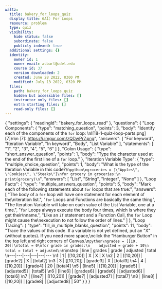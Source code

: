 ```yaml
---
waltz:
  title: bakery_for_loops_quiz
  display title: 6A1) For Loops
  resource: problem
  type: quiz
  visibility:
    hide status: false
    subordinate: false
    publicly indexed: true
  additional settings: {}
  identity:
    owner id: 1
    owner email: acbart@udel.edu
    course id: 37
    version downloaded: 2
    created: June 28 2022, 0300 PM
    modified: July 13 2022, 0320 PM
  files:
    path: bakery_for_loops_quiz
    hidden but accessible files: []
    instructor only files: []
    extra starting files: []
    read-only files: []
---
```

{
  "settings": {
    "readingId": "bakery_for_loops_read"
  },
  "questions": {
    "Loop Components": {
      "type": "matching_question",
      "points": 3,
      "body": "Identify each of the components of the `for` loop:  \n![18-1-quiz-loop-parts.png][7]\n\n   [7]: https://i.imgur.com/zQDwPr7.png",
      "answers": [
        "For keyword",
        "Iteration Variable",
        "In keyword",
        "Body",
        "List Variable"
      ],
      "statements": [
        "1",
        "2",
        "3",
        "4",
        "5",
        "6"
      ]
    },
    "Colon Usage": {
      "type": "short_answer_question",
      "points": 1,
      "body": "Type the character used at the end of the first line of a `for` loop."
    },
    "Iteration Variable Type": {
      "type": "multiple_choice_question",
      "points": 1,
      "body": "What is the type of the Iteration Variable in this code?\n```python\ngroceries = [\"Apples\", \"Cookies\", \"Steaks\"]\nfor grocery in groceries:\n    print(grocery)\n```",
      "answers": [
        "List",
        "String",
        "Integer",
        "None"
      ]
    },
    "Loop Facts": {
      "type": "multiple_answers_question",
      "points": 5,
      "body": "Mark each of the following statements about `for` loops that are true:",
      "answers": [
        "The body of a <code>for</code> loop will have one statement for each element of the\niteration list.",
        "<code>for</code> Loops and Functions are basically the same thing",
        "The Iteration Variable will take on each value of the List Variable, one at a time.",
        "<code>for</code> Loops always execute the body four times, which is where they get their\nname.",
        "Like an <code>if</code> statement and a Function Call, the <code>for</code> Loop might cause the\nexecution to not follow the order of lines."
      ]
    },
    "Loop Tracing": {
      "type": "fill_in_multiple_blanks_question",
      "points": 11,
      "body": "Trace the values of this code. If a variable is not yet defined, put an \"X\" (without quotes). If you need more space,\nclick the \"Hamburger Button\" in the top left and right corners of Canvas.\n```python\ngrades = [[10, 20]]\ntotal = 0\nfor grade in grades:\n    adjusted = grade + 10\n    total = total + adjusted\n```\n\nstep | line | grades | grade | adjusted | total  \n---|---|---|---|---|---  \n1 | 1 | [[10,20]] | X | X | X  \n2 | 2 | [[10,20]] | [grade2] | X | [total2]  \n3 | 3 | [[10,20]] | [grade3] | X | [total3]  \n4 | 4 | [[10,20]] | [grade4] | 20 | [total4]  \n5 | [line5] | [[10,20]] | [grade5] | [adjusted5] | [total5]  \n6 | [line6] | [grades6] | [grade6] | [adjusted6] | [total6]  \n7 | [line7] | [[10,20]] | [grade7] | [adjusted7] | [total7]  \n8 | [line8] | [[10,20]] | [grade8] | [adjusted8] | 50"
    }
  }
}